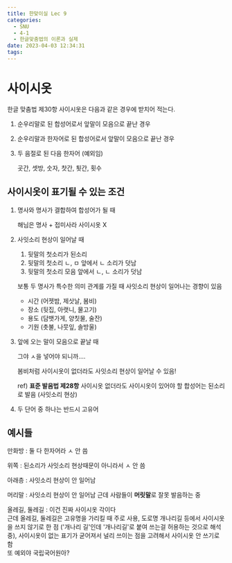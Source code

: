 ```yaml
---
title: 한맞이실 Lec 9
categories:
  - SNU
  - 4-1
  - 한글맞춤법의 이론과 실제
date: 2023-04-03 12:34:31
tags:
---
```


# 사이시옷

한글 맞춤법 제30항 사이시옷은 다음과 같은 경우에 받치어 적는다.

1. 순우리말로 된 합성어로서 앞말이 모음으로 끝난 경우
1. 순우리말과 한자어로 된 합성어로서 앞말이 모음으로 끝난 경우
1. 두 음절로 된 다음 한자어 (예외임)

    곳간, 셋방, 숫자, 찻간, 툇간, 횟수

## 사이시옷이 표기될 수 있는 조건

1. 명사와 명사가 결합하여 합성어가 될 때

    해님은 명사 + 접미사라 사이시옷 X
1. 사잇소리 현상이 일어날 때

    1. 뒷말의 첫소리가 된소리
    1. 뒷말의 첫소리 ㄴ, ㅁ 앞에서 ㄴ 소리가 덧남
    1. 뒷말의 첫소리 모음 앞에서 ㄴ, ㄴ 소리가 덧남

    보통 두 명사가 특수한 의미 관계를 가질 때 사잇소리 현상이 일어나는 경향이 있음

    - 시간 (어젯밤, 제삿날, 봄비)
    - 장소 (뒷집, 아랫니, 물고기)
    - 용도 (담뱃가게, 양칫물, 술잔)
    - 기원 (촛불, 나뭇잎, 솔방울)
1. 앞에 오는 말이 모음으로 끝날 때

    그야 ㅅ을 넣어야 되니까....

    봄비처럼 사이시옷이 없더라도 사잇소리 현상이 일어날 수 있음!

    ref) **표준 발음법 제28항** 사이시옷 없더라도 사이시옷이 있어야 할 합성어는 된소리로 발음 (사잇소리 현상)
1. 두 단어 중 하나는 반드시 고유어

## 예시들

만화방
: 둘 다 한자어라 ㅅ 안 씀

위쪽
: 된소리가 사잇소리 현상때문이 아니라서 ㅅ 안 씀

아래층
: 사잇소리 현상이 안 일어남

머리말
: 사잇소리 현상이 안 일어남 근데 사람들이 **머릿말**로 잘못 발음하는 중

올레길, 둘레길
: 이건 진짜 사이시옷 각이다  
근데 올레길, 둘레길은 고유명을 가리킬 때 주로 사용, 도로명 개나리길 등에서 사이시옷을 쓰지 않기로 한 점 ('개나리 길'인데 '개나리길'로 붙여 쓰는걸 허용하는 것으로 해석중), 사이시옷이 없는 표기가 굳어져서 널리 쓰이는 점을 고려해서 사이시옷 안 쓰기로 함  
또 예외야 국립국어원아?
